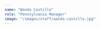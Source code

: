 ```yaml
---
name: "Wanda Castillo"
role: "Pennsylvania Manager"
image: "/images/staff/wanda-castillo.jpg"
---
```

